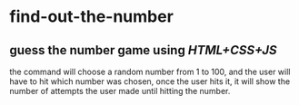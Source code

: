 # find-out-the-number
## guess the number game using *HTML+CSS+JS*
the command will choose a random number from 1 to 100, and the user will have to hit which number was chosen, once the user hits it, it will show the number of attempts the user made until hitting the number.
